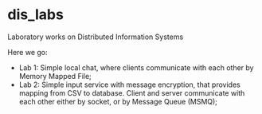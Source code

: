 # dis_labs
Laboratory works on Distributed Information Systems

Here we go:
 - Lab 1: Simple local chat, where clients communicate with each other by Memory Mapped File;
 - Lab 2: Simple input service with message encryption, that provides mapping from CSV to database. Client and server communicate with each other either by socket, or by Message Queue (MSMQ);
